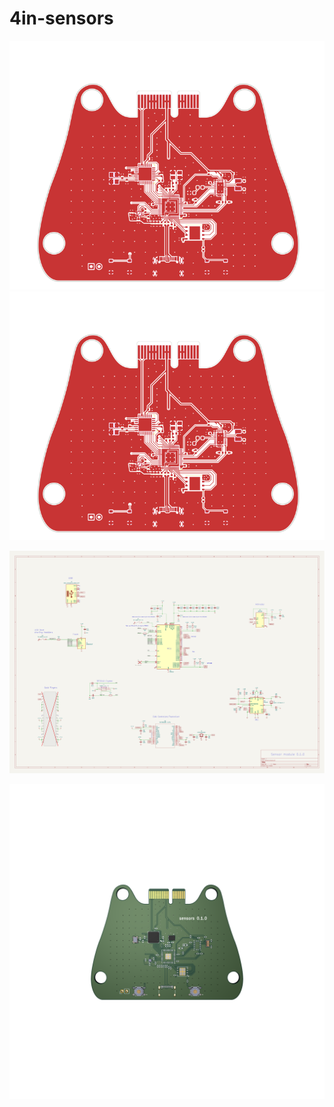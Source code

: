 # 4in-sensors

![alt text](images/pcb.svg) ![alt text](images/pcb.svg)

![alt text](images/sch.svg)

![alt text](images/board.png)
